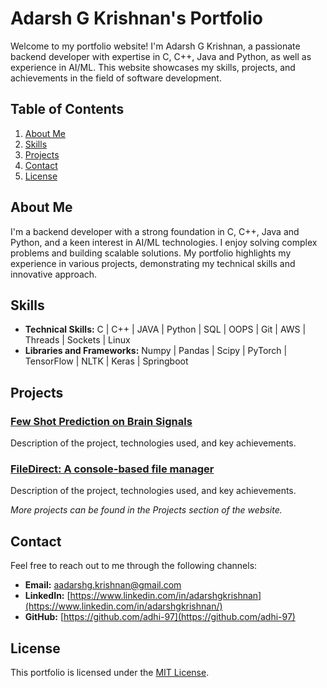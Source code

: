 # Adarsh G Krishnan's Portfolio

Welcome to my portfolio website! I'm Adarsh G Krishnan, a passionate backend developer with expertise in C, C++, Java and Python, as well as experience in AI/ML. This website showcases my skills, projects, and achievements in the field of software development.

## Table of Contents

1. [About Me](#about-me)
2. [Skills](#skills)
3. [Projects](#projects)
4. [Contact](#contact)
5. [License](#license)

## About Me

I'm a backend developer with a strong foundation in C, C++, Java and Python, and a keen interest in AI/ML technologies. I enjoy solving complex problems and building scalable solutions. My portfolio highlights my experience in various projects, demonstrating my technical skills and innovative approach.

## Skills

- **Technical Skills:** C | C++ | JAVA | Python | SQL | OOPS | Git | AWS | Threads | Sockets | Linux
- **Libraries and Frameworks:** Numpy | Pandas | Scipy | PyTorch | TensorFlow | NLTK | Keras | Springboot

## Projects

### [Few Shot Prediction on Brain Signals](#)
Description of the project, technologies used, and key achievements.

### [FileDirect: A console-based file manager](#)
Description of the project, technologies used, and key achievements.

*More projects can be found in the Projects section of the website.*

## Contact

Feel free to reach out to me through the following channels:

- **Email:** [aadarshg.krishnan@gmail.com](aadarshg.krishnan@gmail.com)
- **LinkedIn:** [https://www.linkedin.com/in/adarshgkrishnan](https://www.linkedin.com/in/adarshgkrishnan/)
- **GitHub:** [https://github.com/adhi-97](https://github.com/adhi-97)

## License

This portfolio is licensed under the [MIT License](LICENSE).
